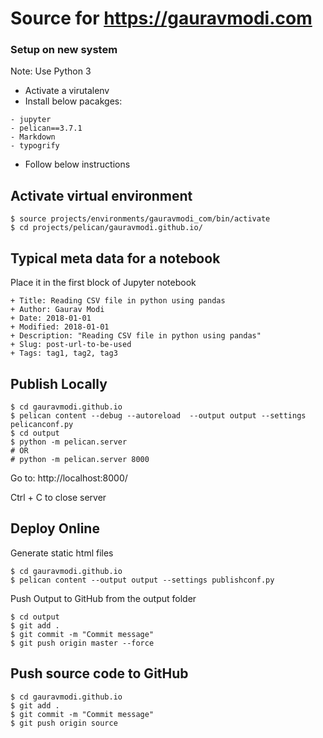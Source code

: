 # Source for https://gauravmodi.com

### Setup on new system
Note: Use Python 3
- Activate a virutalenv
- Install below pacakges:
```
- jupyter
- pelican==3.7.1
- Markdown
- typogrify
```
- Follow below instructions

## Activate virtual environment
```
$ source projects/environments/gauravmodi_com/bin/activate
$ cd projects/pelican/gauravmodi.github.io/
```


## Typical meta data for a notebook
Place it in the first block of Jupyter notebook
```
+ Title: Reading CSV file in python using pandas
+ Author: Gaurav Modi
+ Date: 2018-01-01
+ Modified: 2018-01-01
+ Description: "Reading CSV file in python using pandas"
+ Slug: post-url-to-be-used
+ Tags: tag1, tag2, tag3
```

## Publish Locally
```
$ cd gauravmodi.github.io
$ pelican content --debug --autoreload  --output output --settings pelicanconf.py
$ cd output
$ python -m pelican.server 
# OR 
# python -m pelican.server 8000
```

Go to: http://localhost:8000/
<p>
Ctrl + C to close server

## Deploy Online
Generate static html files
```
$ cd gauravmodi.github.io
$ pelican content --output output --settings publishconf.py
```

Push Output to GitHub from the output folder

```
$ cd output
$ git add .
$ git commit -m "Commit message"
$ git push origin master --force
```

## Push source code to GitHub
```
$ cd gauravmodi.github.io
$ git add .
$ git commit -m "Commit message"
$ git push origin source
```
